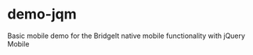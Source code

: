 demo-jqm
========

Basic mobile demo for the BridgeIt native mobile functionality with jQuery Mobile
